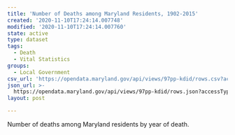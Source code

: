 ```yaml
---
title: 'Number of Deaths among Maryland Residents, 1902-2015'
created: '2020-11-10T17:24:14.007748'
modified: '2020-11-10T17:24:14.007760'
state: active
type: dataset
tags:
  - Death
  - Vital Statistics
groups:
  - Local Government
csv_url: 'https://opendata.maryland.gov/api/views/97pp-kdid/rows.csv?accessType=DOWNLOAD'
json_url: >-
  https://opendata.maryland.gov/api/views/97pp-kdid/rows.json?accessType=DOWNLOAD
layout: post

---
```

Number of deaths among Maryland residents by year of death.
